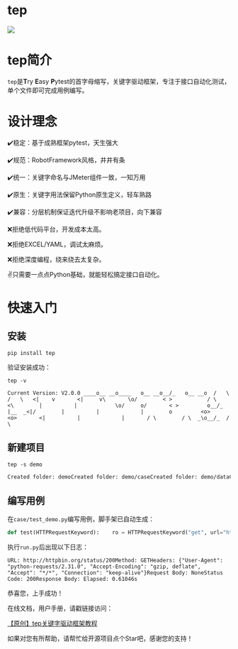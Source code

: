 # tep

![](README/586ebd80a2b7aef66b08521693447793ec64e963.png)

# **tep简介**

`tep`是**T**ry **E**asy **P**ytest的首字母缩写，关键字驱动框架，专注于接口自动化测试，单个文件即可完成用例编写。

# 设计理念

✔️稳定：基于成熟框架pytest，天生强大

✔️规范：RobotFramework风格，井井有条

✔️统一：关键字命名与JMeter组件一致，一知万用

✔️原生：关键字用法保留Python原生定义，轻车熟路

✔️兼容：分层机制保证迭代升级不影响老项目，向下兼容

❌拒绝低代码平台，开发成本太高。

❌拒绝EXCEL/YAML，调试太麻烦。

❌拒绝深度编程，绕来绕去太复杂。

✌️只需要一点点Python基础，就能轻松搞定接口自动化。

# **快速入门**

## **安装**

```Shell
pip install tep
```

验证安装成功：

```Shell
tep -v
```

```Plain
Current Version: V2.0.0 ____o__ __o____   o__ __o__/_   o__ __o  /   \   /   \   <|    v       <|     v\       \o/        < >           / \     <\        |          |            \o/     o/       < >         o__/_         |__  _<|/        |          |             |        o         <o>           <o>       <|          |             |       / \        / \  _\o__/_  / \
```

## **新建项目**

```Shell
tep -s demo
```

```Bash
Created folder: demoCreated folder: demo/caseCreated folder: demo/dataCreated folder: demo/reportCreated file:   demo/run.pyCreated file:   demo/conftest.pyCreated file:   demo/pytest.iniCreated file:   demo/.gitignore.pyCreated file:   demo/case/__init__.pyCreated file:   demo/case/test_demo.pyCreated file:   demo/data/UserDefinedVariables.yaml
```

## 编写用例

在`case/test_demo.py`编写用例，脚手架已自动生成：

```Python
def test(HTTPRequestKeyword):    ro = HTTPRequestKeyword("get", url="http://httpbin.org/status/200")    assert ro.response.status_code == 200
```

执行`run.py`后出现以下日志：

```Plain
URL: http://httpbin.org/status/200Method: GETHeaders: {"User-Agent": "python-requests/2.31.0", "Accept-Encoding": "gzip, deflate", "Accept": "*/*", "Connection": "keep-alive"}Request Body: NoneStatus Code: 200Response Body: Elapsed: 0.61046s
```

恭喜您，上手成功！

在线文档，用户手册，请戳链接访问：

[【原创】tep关键字驱动框架教程](https://eqgvpqzl6c.feishu.cn/docx/DZVed7YptocKE1xYIgici1DynTe)

如果对您有所帮助，请帮忙给开源项目点个Star吧，感谢您的支持！
